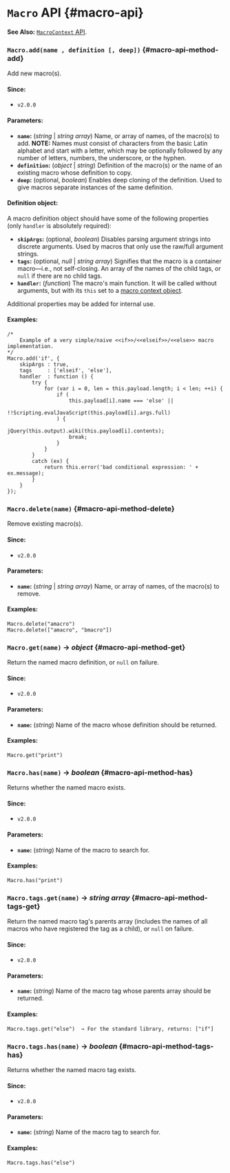 <!-- ***********************************************************************************************
	Macro API
************************************************************************************************ -->
# `Macro` API {#macro-api}

<p role="note" class="see"><b>See Also:</b>
<a href="#macrocontext-api"><code>MacroContext</code> API</a>.
</p>

<!-- *********************************************************************** -->

### `Macro.add(name , definition [, deep])` {#macro-api-method-add}

Add new macro(s).

#### Since:

* `v2.0.0`

#### Parameters:

* **`name`:** (*string* | *string array*) Name, or array of names, of the macro(s) to add.  **NOTE:** Names must consist of characters from the basic Latin alphabet and start with a letter, which may be optionally followed by any number of letters, numbers, the underscore, or the hyphen.
* **`definition`:** (*object* | *string*) Definition of the macro(s) or the name of an existing macro whose definition to copy.
* **`deep`:** (optional, *boolean*) Enables deep cloning of the definition.  Used to give macros separate instances of the same definition.

#### Definition object:

A macro definition object should have some of the following properties (only `handler` is absolutely required):

* **`skipArgs`:** (optional, *boolean*) Disables parsing argument strings into discrete arguments.  Used by macros that only use the raw/full argument strings.
* **`tags`:** (optional, *null* | *string array*) Signifies that the macro is a container macro—i.e., not self-closing.  An array of the names of the child tags, or `null` if there are no child tags.
* **`handler`:** (*function*) The macro's main function.  It will be called without arguments, but with its `this` set to a [macro context object](#macrocontext-api).

Additional properties may be added for internal use.

#### Examples:

```
/*
	Example of a very simple/naive <<if>>/<<elseif>>/<<else>> macro implementation.
*/
Macro.add('if', {
	skipArgs : true,
	tags     : ['elseif', 'else'],
	handler  : function () {
		try {
			for (var i = 0, len = this.payload.length; i < len; ++i) {
				if (
					this.payload[i].name === 'else' ||
					!!Scripting.evalJavaScript(this.payload[i].args.full)
				) {
					jQuery(this.output).wiki(this.payload[i].contents);
					break;
				}
			}
		}
		catch (ex) {
			return this.error('bad conditional expression: ' + ex.message);
		}
	}
});
```

<!-- *********************************************************************** -->

### `Macro.delete(name)` {#macro-api-method-delete}

Remove existing macro(s).

#### Since:

* `v2.0.0`

#### Parameters:

* **`name`:** (*string* | *string array*) Name, or array of names, of the macro(s) to remove.

#### Examples:

```
Macro.delete("amacro")
Macro.delete(["amacro", "bmacro"])
```

<!-- *********************************************************************** -->

### `Macro.get(name)` → *object* {#macro-api-method-get}

Return the named macro definition, or `null` on failure.

#### Since:

* `v2.0.0`

#### Parameters:

* **`name`:** (*string*) Name of the macro whose definition should be returned.

#### Examples:

```
Macro.get("print")
```

<!-- *********************************************************************** -->

### `Macro.has(name)` → *boolean* {#macro-api-method-has}

Returns whether the named macro exists.

#### Since:

* `v2.0.0`

#### Parameters:

* **`name`:** (*string*) Name of the macro to search for.

#### Examples:

```
Macro.has("print")
```

<!-- *********************************************************************** -->

### `Macro.tags.get(name)` → *string array* {#macro-api-method-tags-get}

Return the named macro tag's parents array (includes the names of all macros who have registered the tag as a child), or `null` on failure.

#### Since:

* `v2.0.0`

#### Parameters:

* **`name`:** (*string*) Name of the macro tag whose parents array should be returned.

#### Examples:

```
Macro.tags.get("else")  → For the standard library, returns: ["if"]
```

<!-- *********************************************************************** -->

### `Macro.tags.has(name)` → *boolean* {#macro-api-method-tags-has}

Returns whether the named macro tag exists.

#### Since:

* `v2.0.0`

#### Parameters:

* **`name`:** (*string*) Name of the macro tag to search for.

#### Examples:

```
Macro.tags.has("else")
```
